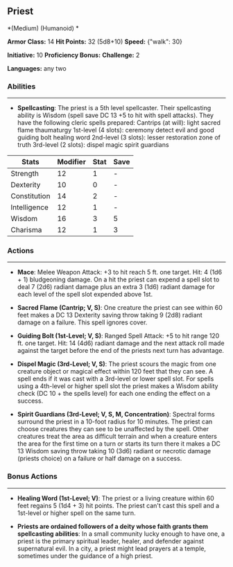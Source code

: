 ## Priest
*(Medium) (Humanoid) *

**Armor Class:** 14
**Hit Points:** 32 (5d8+10)
**Speed:** {"walk": 30}

**Initiative:** 10
**Proficiency Bonus:**
**Challenge:** 2

**Languages:** any two

### Abilities
 --- 
- **Spellcasting**: The priest is a 5th level spellcaster. Their spellcasting ability is Wisdom (spell save DC 13
 +5 to hit with spell attacks). They have the following cleric spells prepared:
 Cantrips (at will): light
 sacred flame
 thaumaturgy
 1st-level (4 slots): ceremony
 detect evil and good
 guiding bolt
 healing word
 2nd-level (3 slots): lesser restoration
 zone of truth
 3rd-level (2 slots): dispel magic
 spirit guardians



| Stats | Modifier | Stat | Save
| ---- | ---- | ---- | ---- |
| Strength | 12 | 1 | - |
| Dexterity | 10 | 0 | - |
| Constitution | 14 | 2 | - |
| Intelligence | 12 | 1 | - |
| Wisdom | 16 | 3 | 5 |
| Charisma | 12 | 1 | 3 |

### Actions
 --- 
- **Mace**: Melee Weapon Attack: +3 to hit  reach 5 ft.  one target. Hit: 4 (1d6 + 1) bludgeoning damage. On a hit  the priest can expend a spell slot to deal 7 (2d6) radiant damage  plus an extra 3 (1d6) radiant damage for each level of the spell slot expended above 1st.

- **Sacred Flame (Cantrip; V, S)**: One creature the priest can see within 60 feet makes a DC 13 Dexterity saving throw  taking 9 (2d8) radiant damage on a failure. This spell ignores cover.

- **Guiding Bolt (1st-Level; V, S)**: Ranged Spell Attack: +5 to hit  range 120 ft.  one target. Hit: 14 (4d6) radiant damage  and the next attack roll made against the target before the end of the priests next turn has advantage.

- **Dispel Magic (3rd-Level; V, S)**: The priest scours the magic from one creature  object  or magical effect within 120 feet that they can see. A spell ends if it was cast with a 3rd-level or lower spell slot. For spells using a 4th-level or higher spell slot  the priest makes a Wisdom ability check (DC 10 + the spells level) for each one  ending the effect on a success.

- **Spirit Guardians (3rd-Level; V, S, M, Concentration)**: Spectral forms surround the priest in a 10-foot radius for 10 minutes. The priest can choose creatures they can see to be unaffected by the spell. Other creatures treat the area as difficult terrain  and when a creature enters the area for the first time on a turn or starts its turn there  it makes a DC 13 Wisdom saving throw  taking 10 (3d6) radiant or necrotic damage (priests choice) on a failure or half damage on a success.

### Bonus Actions
 --- 
- **Healing Word (1st-Level; V)**: The priest or a living creature within 60 feet regains 5 (1d4 + 3) hit points. The priest can't cast this spell and a 1st-level or higher spell on the same turn.

- **Priests are ordained followers of a deity whose faith grants them spellcasting abilities**: In a small community lucky enough to have one, a priest is the primary spiritual leader, healer, and defender against supernatural evil. In a city, a priest might lead prayers at a temple, sometimes under the guidance of a high priest.

